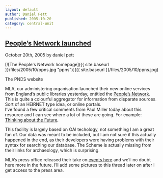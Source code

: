 ```yaml
---
layout: default
author: Daniel Pett
published: 2005-10-20
category: central-unit
---
```

[People’s Network launched](/2005/10/20/peoples-network-launched/ "Permanent Link to People’s Network launched")
----------------------------------------------------------------------------------------------------------------

October 20th, 2005 by daniel pett

[![The People's Network homepage]({{ site.baseurl }}/files/2005/10/ppns.jpg "ppns")]({{ site.baseurl }}/files/2005/10/ppns.jpg)

The PNDS website

MLA, our administering organisation launched their new online services from England’s public libraries yesterday, 
entitled the [People’s Network](http://www.peoplesnetwork.gov.uk/). This is quite a colourful aggregator for information 
from disparate sources. Sort of an HEIRNET type idea, or online portals.  
I’ve found a few critical comments from Paul Miller today about this resource and I can see where a lot of these are 
going. For example: [Thinking about the Future](http://www.paulmiller.typepad.com/thinking_about_the_future/2005/10/peoples_network.html).

This facility is largely based on OAI techology, not something I am a great fan of. Our data was meant to be included, 
but I am not sure if this actually happened in the end, as their developers were having problems with their syntax for 
searching our database. The Scheme is actually missing from their links for archaeology, which is surprising.

MLA’s press office released their take on [events here](http://www.mla.gov.uk/news/press_article.asp?articleid=863) and
we’ll no doubt here more in the future. I’ll add some pictures to this thread later on after I get access to the press area.